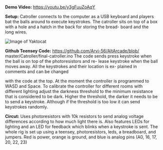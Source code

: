 <strong>Demo Video:</strong>
https://youtu.be/y3gFuuZoAqY

<strong>Setup:</strong>
Catroller connects to the computer as a USB
keyboard and players bat the balls around to
execute keystrokes. The catroller sits on top of a box with a hole and a hatch in the back for storing the bread-
board and the long wires.

![Image of Yaktocat](https://octodex.github.com/images/yaktocat.png)

<strong>Github Teensey Code:</strong>
https://github.com/Arvi-56/AltArcade/blob/
master/Catroller/final-catroller.ino
The code sends press keystroke when the ball is on top of the photoresistors and re-
lease keystroke when the ball moves away. 
All the keystrokes and their location is ex-
plained in comments and can be changed

with the code at the top. At the moment the
controller is programmed to WASD and
Space.
To calibrate the controller for different rooms
with different lighting adjust the darkness
threshold to the minimum resistance that is
considered to be dark. Higher the threshold,
the darker it needs to be to send a keystroke.
Although if the threshold is too low it can
send keystrokes randomly.

<strong>Circut:</strong>
Uses photoresistors with 10k resistors to
send analog voltage differences according to
how much light there is. Also features LEDs
for lighting and an LED for feedback which
blinks when a keystroke is sent. The whole
rig is set up using a teensey, photoresistors,
leds, a breadboard, and jumpers. Red is
power, orange is ground, and blue is analog
pins (A0, 16, 17, 20, 22, 23)
